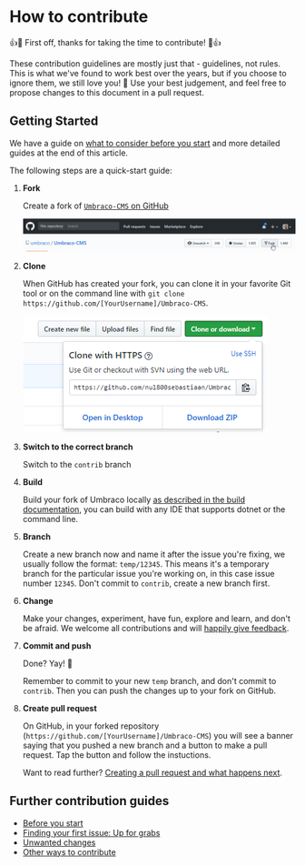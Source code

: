 # How to contribute

👍🎉 First off, thanks for taking the time to contribute! 🎉👍

These contribution guidelines are mostly just that - guidelines, not rules. This is what we've found to work best over the years, but if you choose to ignore them, we still love you! 💖 Use your best judgement, and feel free to propose changes to this document in a pull request.

## Getting Started

We have a guide on [what to consider before you start](contributing-before-you-start.md) and more detailed guides at the end of this article.

The following steps are a quick-start guide:

1.  **Fork**

    Create a fork of [`Umbraco-CMS` on GitHub](https://github.com/umbraco/Umbraco-CMS)

    ![Fork the repository](img/forkrepository.png)
2.  **Clone**

    When GitHub has created your fork, you can clone it in your favorite Git tool or on the command line with `git clone https://github.com/[YourUsername]/Umbraco-CMS`.

    ![Clone the fork](img/clonefork.png)
3.  **Switch to the correct branch**

    Switch to the `contrib` branch
4.  **Build**

    Build your fork of Umbraco locally [as described in the build documentation](BUILD.md), you can build with any IDE that supports dotnet or the command line.
5.  **Branch**

    Create a new branch now and name it after the issue you're fixing, we usually follow the format: `temp/12345`. This means it's a temporary branch for the particular issue you're working on, in this case issue number `12345`. Don't commit to `contrib`, create a new branch first.
6.  **Change**

    Make your changes, experiment, have fun, explore and learn, and don't be afraid. We welcome all contributions and will [happily give feedback](contributing-first-issue.md#questions).
7.  **Commit and push**

    Done? Yay! 🎉

    Remember to commit to your new `temp` branch, and don't commit to `contrib`. Then you can push the changes up to your fork on GitHub.
8.  **Create pull request**

    On GitHub, in your forked repository (`https://github.com/[YourUsername]/Umbraco-CMS`) you will see a banner saying that you pushed a new branch and a button to make a pull request. Tap the button and follow the instuctions.

    Want to read further? [Creating a pull request and what happens next](contributing-creating-a-pr.md).

## Further contribution guides

* [Before you start](before-you-start.md)
* [Finding your first issue: Up for grabs](first-issue.md)
* [Unwanted changes](unwanted-changes.md)
* [Other ways to contribute](other-ways-to-contribute.md)
